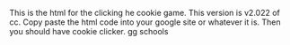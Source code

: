 This is the html for the clicking he cookie game.
This version is v2.022 of cc.
Copy paste the html code into your google site or whatever it is.
Then you should have cookie clicker.
gg schools
